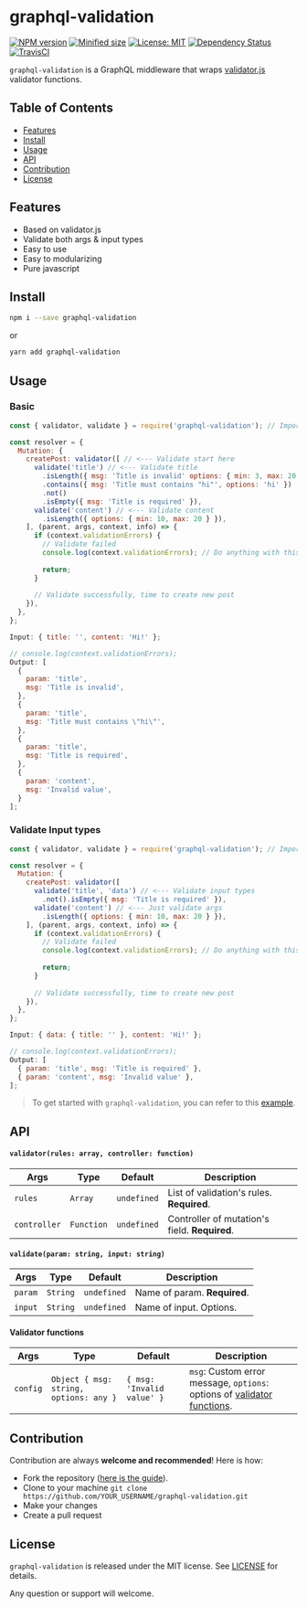 # graphql-validation
[![NPM version](https://img.shields.io/npm/v/graphql-validation.svg)](https://img.shields.io/npm/v/graphql-validation.svg)
[![Minified size](https://img.shields.io/bundlephobia/min/graphql-validation.svg)](https://img.shields.io/bundlephobia/min/graphql-validation.svg)
[![License: MIT](https://img.shields.io/npm/l/graphql-validation.svg)](https://opensource.org/licenses/MIT)
[![Dependency Status](https://david-dm.org/havinhthai/graphql-validation.svg)](https://david-dm.org/havinhthai/graphql-validation.svg)
[![TravisCI](https://travis-ci.org/havinhthai/graphql-validation.svg?branch=master)](https://travis-ci.org/havinhthai/graphql-validation.svg?branch=master)

`graphql-validation` is a GraphQL middleware that wraps [validator.js](https://github.com/chriso/validator.js) validator functions.

## Table of Contents
- [Features](#features)
- [Install](#install)
- [Usage](#usage)
- [API](#api)
- [Contribution](#contribution)
- [License](#license)

## Features
- Based on validator.js
- Validate both args & input types
- Easy to use
- Easy to modularizing
- Pure javascript

## Install
```sh
npm i --save graphql-validation
```
or
```sh
yarn add graphql-validation
```

## Usage
### Basic 
```javascript
const { validator, validate } = require('graphql-validation'); // Import module

const resolver = {
  Mutation: {
    createPost: validator([ // <--- Validate start here
      validate('title') // <--- Validate title 
        .isLength({ msg: 'Title is invalid' options: { min: 3, max: 20 } })
        .contains({ msg: 'Title must contains "hi"', options: 'hi' })
        .not()
        .isEmpty({ msg: 'Title is required' }),
      validate('content') // <--- Validate content
        .isLength({ options: { min: 10, max: 20 } }),
    ], (parent, args, context, info) => {
      if (context.validationErrors) {
        // Validate failed
        console.log(context.validationErrors); // Do anything with this errors
        
        return;
      }
    
      // Validate successfully, time to create new post
    }),
  },
};
```
```javascript
Input: { title: '', content: 'Hi!' };

// console.log(context.validationErrors);
Output: [
  {
    param: 'title',
    msg: 'Title is invalid',
  },
  {
    param: 'title',
    msg: 'Title must contains \"hi\"',
  },
  {
    param: 'title',
    msg: 'Title is required',
  },
  {
    param: 'content',
    msg: 'Invalid value',
  }
];
```

### Validate Input types
```javascript
const { validator, validate } = require('graphql-validation'); // Import module

const resolver = {
  Mutation: {
    createPost: validator([
      validate('title', 'data') // <--- Validate input types
        .not().isEmpty({ msg: 'Title is required' }), 
      validate('content') // <--- Just validate args
        .isLength({ options: { min: 10, max: 20 } }),
    ], (parent, args, context, info) => {
      if (context.validationErrors) {
        // Validate failed
        console.log(context.validationErrors); // Do anything with this errors
        
        return;
      }
    
      // Validate successfully, time to create new post
    }),
  },
};
```
```javascript
Input: { data: { title: '' }, content: 'Hi!' };

// console.log(context.validationErrors);
Output: [
  { param: 'title', msg: 'Title is required' },
  { param: 'content', msg: 'Invalid value' },
];
```

> To get started with `graphql-validation`, you can refer to this [example](example).


## API
#### `validator(rules: array, controller: function)`
| Args                         | Type                                                            | Default | Description                                                                                                                                                                                                                                              |
| --------------------------- | --------------------------------------------------------------- | ------- | ------------------------------------------------------------------------------------------------------------------------------------------------------------------------------------------------------------------------------------------------- |
| `rules`                  | `Array` | `undefined`  |  List of validation's rules. **Required**.                                            |
| `controller`             | `Function`              | `undefined`       | Controller of mutation's field. **Required**. |
     
#### `validate(param: string, input: string)`
| Args                         | Type                                                            | Default | Description                                                                                                                                                                                                                                              |
| --------------------------- | --------------------------------------------------------------- | ------- | ------------------------------------------------------------------------------------------------------------------------------------------------------------------------------------------------------------------------------------------------- |
| `param`                  | `String` | `undefined`  |  Name of param. **Required**.                                            |
| `input`                  | `String` | `undefined`  |  Name of input. Options.                                            |

#### Validator functions 
| Args                         | Type                                                            | Default | Description                                                                                                                                                                                                                                              |
| --------------------------- | --------------------------------------------------------------- | ------- | ------------------------------------------------------------------------------------------------------------------------------------------------------------------------------------------------------------------------------------------------- |
| `config`                  | `Object { msg: string, options: any }` | `{ msg: 'Invalid value' }`  | `msg`: Custom error message, `options`: options of [validator functions](https://github.com/chriso/validator.js#validators).  

## Contribution
Contribution are always **welcome and recommended**! Here is how:

- Fork the repository ([here is the guide](https://help.github.com/articles/fork-a-repo/)).
- Clone to your machine `git clone https://github.com/YOUR_USERNAME/graphql-validation.git`
- Make your changes
- Create a pull request

## License
`graphql-validation` is released under the MIT license. See [LICENSE](./LICENSE) for details.  
  
Any question or support will welcome.

